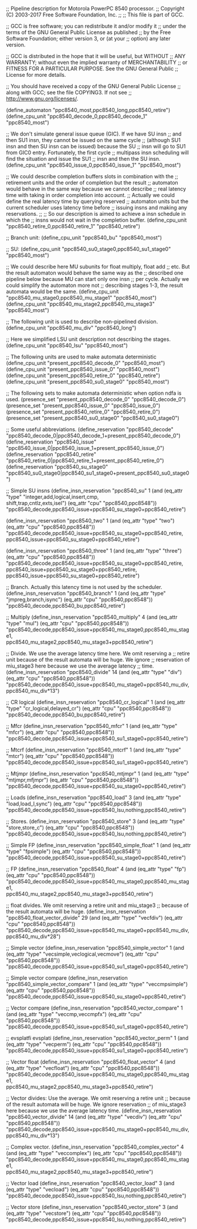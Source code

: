 ;; Pipeline description for Motorola PowerPC 8540 processor.
;;   Copyright (C) 2003-2017 Free Software Foundation, Inc.
;;
;; This file is part of GCC.

;; GCC is free software; you can redistribute it and/or modify it
;; under the terms of the GNU General Public License as published
;; by the Free Software Foundation; either version 3, or (at your
;; option) any later version.

;; GCC is distributed in the hope that it will be useful, but WITHOUT
;; ANY WARRANTY; without even the implied warranty of MERCHANTABILITY
;; or FITNESS FOR A PARTICULAR PURPOSE.  See the GNU General Public
;; License for more details.

;; You should have received a copy of the GNU General Public License
;; along with GCC; see the file COPYING3.  If not see
;; <http://www.gnu.org/licenses/>.

(define_automaton "ppc8540_most,ppc8540_long,ppc8540_retire")
(define_cpu_unit "ppc8540_decode_0,ppc8540_decode_1" "ppc8540_most")

;; We don't simulate general issue queue (GIC).  If we have SU insn
;; and then SU1 insn, they cannot be issued on the same cycle
;; (although SU1 insn and then SU insn can be issued) because the SU
;; insn will go to SU1 from GIC0 entry.  Fortunately, the first cycle
;; multipass insn scheduling will find the situation and issue the SU1
;; insn and then the SU insn.
(define_cpu_unit "ppc8540_issue_0,ppc8540_issue_1"   "ppc8540_most")

;; We could describe completion buffers slots in combination with the
;; retirement units and the order of completion but the result
;; automaton would behave in the same way because we cannot describe
;; real latency time with taking in order completion into account.
;; Actually we could define the real latency time by querying reserved
;; automaton units but the current scheduler uses latency time before
;; issuing insns and making any reservations.
;;
;; So our description is aimed to achieve a insn schedule in which the
;; insns would not wait in the completion buffer.
(define_cpu_unit "ppc8540_retire_0,ppc8540_retire_1" "ppc8540_retire")

;; Branch unit:
(define_cpu_unit "ppc8540_bu" "ppc8540_most")

;; SU:
(define_cpu_unit "ppc8540_su0_stage0,ppc8540_su1_stage0" "ppc8540_most")

;; We could describe here MU subunits for float multiply, float add
;; etc.  But the result automaton would behave the same way as the
;; described one pipeline below because MU can start only one insn
;; per cycle.  Actually we could simplify the automaton more not
;; describing stages 1-3, the result automata would be the same.
(define_cpu_unit "ppc8540_mu_stage0,ppc8540_mu_stage1" "ppc8540_most")
(define_cpu_unit "ppc8540_mu_stage2,ppc8540_mu_stage3" "ppc8540_most")

;; The following unit is used to describe non-pipelined division.
(define_cpu_unit "ppc8540_mu_div" "ppc8540_long")

;; Here we simplified LSU unit description not describing the stages.
(define_cpu_unit "ppc8540_lsu" "ppc8540_most")

;; The following units are used to make automata deterministic
(define_cpu_unit "present_ppc8540_decode_0" "ppc8540_most")
(define_cpu_unit "present_ppc8540_issue_0" "ppc8540_most")
(define_cpu_unit "present_ppc8540_retire_0" "ppc8540_retire")
(define_cpu_unit "present_ppc8540_su0_stage0" "ppc8540_most")

;; The following sets to make automata deterministic when option ndfa is used.
(presence_set "present_ppc8540_decode_0" "ppc8540_decode_0")
(presence_set "present_ppc8540_issue_0" "ppc8540_issue_0")
(presence_set "present_ppc8540_retire_0" "ppc8540_retire_0")
(presence_set "present_ppc8540_su0_stage0" "ppc8540_su0_stage0")

;; Some useful abbreviations.
(define_reservation "ppc8540_decode"
    "ppc8540_decode_0|ppc8540_decode_1+present_ppc8540_decode_0")
(define_reservation "ppc8540_issue"
    "ppc8540_issue_0|ppc8540_issue_1+present_ppc8540_issue_0")
(define_reservation "ppc8540_retire"
   "ppc8540_retire_0|ppc8540_retire_1+present_ppc8540_retire_0")
(define_reservation "ppc8540_su_stage0"
   "ppc8540_su0_stage0|ppc8540_su1_stage0+present_ppc8540_su0_stage0")

;; Simple SU insns
(define_insn_reservation "ppc8540_su" 1
  (and (eq_attr "type" "integer,add,logical,insert,cmp,\
                        shift,trap,cntlz,exts,isel")
       (eq_attr "cpu" "ppc8540,ppc8548"))
  "ppc8540_decode,ppc8540_issue+ppc8540_su_stage0+ppc8540_retire")

(define_insn_reservation "ppc8540_two" 1
  (and (eq_attr "type" "two")
       (eq_attr "cpu" "ppc8540,ppc8548"))
  "ppc8540_decode,ppc8540_issue+ppc8540_su_stage0+ppc8540_retire,\
   ppc8540_issue+ppc8540_su_stage0+ppc8540_retire")

(define_insn_reservation "ppc8540_three" 1
  (and (eq_attr "type" "three")
       (eq_attr "cpu" "ppc8540,ppc8548"))
  "ppc8540_decode,ppc8540_issue+ppc8540_su_stage0+ppc8540_retire,\
   ppc8540_issue+ppc8540_su_stage0+ppc8540_retire,\
   ppc8540_issue+ppc8540_su_stage0+ppc8540_retire")

;; Branch.  Actually this latency time is not used by the scheduler.
(define_insn_reservation "ppc8540_branch" 1
  (and (eq_attr "type" "jmpreg,branch,isync")
       (eq_attr "cpu" "ppc8540,ppc8548"))
  "ppc8540_decode,ppc8540_bu,ppc8540_retire")

;; Multiply
(define_insn_reservation "ppc8540_multiply" 4
  (and (eq_attr "type" "mul")
       (eq_attr "cpu" "ppc8540,ppc8548"))
  "ppc8540_decode,ppc8540_issue+ppc8540_mu_stage0,ppc8540_mu_stage1,\
   ppc8540_mu_stage2,ppc8540_mu_stage3+ppc8540_retire")

;; Divide.  We use the average latency time here.  We omit reserving a
;; retire unit because of the result automata will be huge.  We ignore
;; reservation of miu_stage3 here because we use the average latency
;; time.
(define_insn_reservation "ppc8540_divide" 14
  (and (eq_attr "type" "div")
       (eq_attr "cpu" "ppc8540,ppc8548"))
  "ppc8540_decode,ppc8540_issue+ppc8540_mu_stage0+ppc8540_mu_div,\
   ppc8540_mu_div*13")

;; CR logical
(define_insn_reservation "ppc8540_cr_logical" 1
  (and (eq_attr "type" "cr_logical,delayed_cr")
       (eq_attr "cpu" "ppc8540,ppc8548"))
  "ppc8540_decode,ppc8540_bu,ppc8540_retire")

;; Mfcr
(define_insn_reservation "ppc8540_mfcr" 1
  (and (eq_attr "type" "mfcr")
       (eq_attr "cpu" "ppc8540,ppc8548"))
  "ppc8540_decode,ppc8540_issue+ppc8540_su1_stage0+ppc8540_retire")

;; Mtcrf
(define_insn_reservation "ppc8540_mtcrf" 1
  (and (eq_attr "type" "mtcr")
       (eq_attr "cpu" "ppc8540,ppc8548"))
  "ppc8540_decode,ppc8540_issue+ppc8540_su1_stage0+ppc8540_retire")

;; Mtjmpr
(define_insn_reservation "ppc8540_mtjmpr" 1
  (and (eq_attr "type" "mtjmpr,mfjmpr")
       (eq_attr "cpu" "ppc8540,ppc8548"))
  "ppc8540_decode,ppc8540_issue+ppc8540_su_stage0+ppc8540_retire")

;; Loads
(define_insn_reservation "ppc8540_load" 3
  (and (eq_attr "type" "load,load_l,sync")
       (eq_attr "cpu" "ppc8540,ppc8548"))
  "ppc8540_decode,ppc8540_issue+ppc8540_lsu,nothing,ppc8540_retire")

;; Stores.
(define_insn_reservation "ppc8540_store" 3
  (and (eq_attr "type" "store,store_c")
       (eq_attr "cpu" "ppc8540,ppc8548"))
  "ppc8540_decode,ppc8540_issue+ppc8540_lsu,nothing,ppc8540_retire")

;; Simple FP
(define_insn_reservation "ppc8540_simple_float" 1
  (and (eq_attr "type" "fpsimple")
       (eq_attr "cpu" "ppc8540,ppc8548"))
  "ppc8540_decode,ppc8540_issue+ppc8540_su_stage0+ppc8540_retire")

;; FP
(define_insn_reservation "ppc8540_float" 4
  (and (eq_attr "type" "fp")
       (eq_attr "cpu" "ppc8540,ppc8548"))
  "ppc8540_decode,ppc8540_issue+ppc8540_mu_stage0,ppc8540_mu_stage1,\
   ppc8540_mu_stage2,ppc8540_mu_stage3+ppc8540_retire")

;; float divides.  We omit reserving a retire unit and miu_stage3
;; because of the result automata will be huge.
(define_insn_reservation "ppc8540_float_vector_divide" 29
  (and (eq_attr "type" "vecfdiv")
       (eq_attr "cpu" "ppc8540,ppc8548"))
  "ppc8540_decode,ppc8540_issue+ppc8540_mu_stage0+ppc8540_mu_div,\
   ppc8540_mu_div*28")

;; Simple vector
(define_insn_reservation "ppc8540_simple_vector" 1
  (and (eq_attr "type" "vecsimple,veclogical,vecmove")
       (eq_attr "cpu" "ppc8540,ppc8548"))
  "ppc8540_decode,ppc8540_issue+ppc8540_su1_stage0+ppc8540_retire")

;; Simple vector compare
(define_insn_reservation "ppc8540_simple_vector_compare" 1
  (and (eq_attr "type" "veccmpsimple")
       (eq_attr "cpu" "ppc8540,ppc8548"))
  "ppc8540_decode,ppc8540_issue+ppc8540_su_stage0+ppc8540_retire")

;; Vector compare
(define_insn_reservation "ppc8540_vector_compare" 1
  (and (eq_attr "type" "veccmp,veccmpfx")
       (eq_attr "cpu" "ppc8540,ppc8548"))
  "ppc8540_decode,ppc8540_issue+ppc8540_su1_stage0+ppc8540_retire")

;; evsplatfi evsplati
(define_insn_reservation "ppc8540_vector_perm" 1
  (and (eq_attr "type" "vecperm")
       (eq_attr "cpu" "ppc8540,ppc8548"))
  "ppc8540_decode,ppc8540_issue+ppc8540_su1_stage0+ppc8540_retire")

;; Vector float
(define_insn_reservation "ppc8540_float_vector" 4
  (and (eq_attr "type" "vecfloat")
       (eq_attr "cpu" "ppc8540,ppc8548"))
  "ppc8540_decode,ppc8540_issue+ppc8540_mu_stage0,ppc8540_mu_stage1,\
   ppc8540_mu_stage2,ppc8540_mu_stage3+ppc8540_retire")

;; Vector divides: Use the average.  We omit reserving a retire unit
;; because of the result automata will be huge.  We ignore reservation
;; of miu_stage3 here because we use the average latency time.
(define_insn_reservation "ppc8540_vector_divide" 14
  (and (eq_attr "type" "vecdiv")
       (eq_attr "cpu" "ppc8540,ppc8548"))
  "ppc8540_decode,ppc8540_issue+ppc8540_mu_stage0+ppc8540_mu_div,\
   ppc8540_mu_div*13")

;; Complex vector.
(define_insn_reservation "ppc8540_complex_vector" 4
  (and (eq_attr "type" "veccomplex")
       (eq_attr "cpu" "ppc8540,ppc8548"))
  "ppc8540_decode,ppc8540_issue+ppc8540_mu_stage0,ppc8540_mu_stage1,\
   ppc8540_mu_stage2,ppc8540_mu_stage3+ppc8540_retire")

;; Vector load
(define_insn_reservation "ppc8540_vector_load" 3
  (and (eq_attr "type" "vecload")
       (eq_attr "cpu" "ppc8540,ppc8548"))
  "ppc8540_decode,ppc8540_issue+ppc8540_lsu,nothing,ppc8540_retire")

;; Vector store
(define_insn_reservation "ppc8540_vector_store" 3
  (and (eq_attr "type" "vecstore")
       (eq_attr "cpu" "ppc8540,ppc8548"))
  "ppc8540_decode,ppc8540_issue+ppc8540_lsu,nothing,ppc8540_retire")
